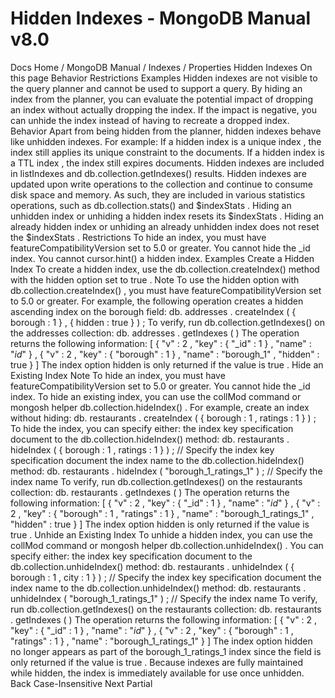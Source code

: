 # Hidden Indexes - MongoDB Manual v8.0


Docs Home / MongoDB Manual / Indexes / Properties Hidden Indexes On this page Behavior Restrictions Examples Hidden indexes are not visible to the query planner and cannot be used to support a query. By hiding an index from the planner, you can evaluate the potential
impact of dropping an index without actually dropping the index. If the
impact is negative, you can unhide the index instead of having to
recreate a dropped index. Behavior Apart from being hidden from the planner, hidden indexes behave like
unhidden indexes. For example: If a hidden index is a unique index , the
index still applies its unique constraint to the documents. If a hidden index is a TTL index , the index
still expires documents. Hidden indexes are included in listIndexes and db.collection.getIndexes() results. Hidden indexes are updated upon write operations to the collection
and continue to consume disk space and memory. As such, they are
included in various statistics operations, such as db.collection.stats() and $indexStats . Hiding an unhidden index or unhiding a hidden index resets its $indexStats . Hiding an already hidden index or unhiding
an already unhidden index does not reset the $indexStats . Restrictions To hide an index, you must have featureCompatibilityVersion set to 5.0 or greater. You cannot hide the _id index. You cannot cursor.hint() a hidden index. Examples Create a Hidden Index To create a hidden index, use the db.collection.createIndex() method with the hidden option set to true . Note To use the hidden option with db.collection.createIndex() , you must have featureCompatibilityVersion set to 5.0 or greater. For example, the following operation creates a hidden ascending index
on the borough field: db. addresses . createIndex ( { borough : 1 } , { hidden : true } ) ; To verify, run db.collection.getIndexes() on the addresses collection: db. addresses . getIndexes ( ) The operation returns the following information: [ { "v" : 2 , "key" : { "_id" : 1 } , "name" : "_id_" } , { "v" : 2 , "key" : { "borough" : 1 } , "name" : "borough_1" , "hidden" : true } ] The index option hidden is only returned if the value is true . Hide an Existing Index Note To hide an index, you must have featureCompatibilityVersion set to 5.0 or greater. You cannot hide the _id index. To hide an existing index, you can use the collMod command
or mongosh helper db.collection.hideIndex() . For example, create an index without hiding: db. restaurants . createIndex ( { borough : 1 , ratings : 1 } ) ; To hide the index, you can specify either: the index key specification document to the db.collection.hideIndex() method: db. restaurants . hideIndex ( { borough : 1 , ratings : 1 } ) ; // Specify the index key specification document the index name to the db.collection.hideIndex() method: db. restaurants . hideIndex ( "borough_1_ratings_1" ) ; // Specify the index name To verify, run db.collection.getIndexes() on the restaurants collection: db. restaurants . getIndexes ( ) The operation returns the following information: [ { "v" : 2 , "key" : { "_id" : 1 } , "name" : "_id_" } , { "v" : 2 , "key" : { "borough" : 1 , "ratings" : 1 } , "name" : "borough_1_ratings_1" , "hidden" : true } ] The index option hidden is only returned if the value is true . Unhide an Existing Index To unhide a hidden index, you can use the collMod command
or mongosh helper db.collection.unhideIndex() . You can specify either: the index key specification document to the db.collection.unhideIndex() method: db. restaurants . unhideIndex ( { borough : 1 , city : 1 } ) ; // Specify the index key specification document the index name to the db.collection.unhideIndex() method: db. restaurants . unhideIndex ( "borough_1_ratings_1" ) ; // Specify the index name To verify, run db.collection.getIndexes() on the restaurants collection: db. restaurants . getIndexes ( ) The operation returns the following information: [ { "v" : 2 , "key" : { "_id" : 1 } , "name" : "_id_" } , { "v" : 2 , "key" : { "borough" : 1 , "ratings" : 1 } , "name" : "borough_1_ratings_1" } ] The index option hidden no longer appears as part of the borough_1_ratings_1 index since the field is only returned if the
value is true . Because indexes are fully maintained while hidden, the index is
immediately available for use once unhidden. Back Case-Insensitive Next Partial
